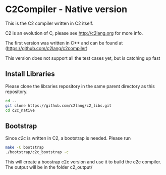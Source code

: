
# C2Compiler - Native version

This is the C2 compiler written in C2 itself.

C2 is an evolution of C, please see http://c2lang.org for more info.

The first version was written in C++ and can be found at (https://github.com/c2lang/c2compiler)

This version does not support all the test cases yet, but is catching up fast


## Install Libraries
Please clone the libraries repository in the same parent directory as this repository.

```bash
cd ..
git clone https://github.com/c2lang/c2_libs.git
cd c2c_native
```


## Bootstrap

Since *c2c* is written in C2, a bootstrap is needed. Please run

```bash
make -C bootstrap
./bootstrap/c2c_bootstrap -c
```

This will create a boostrap c2c version and use it to build the c2c compiler.
The output will be in the folder c2_output/

